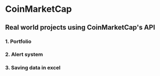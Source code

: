 # CoinMarketCap
## Real world projects using CoinMarketCap's API
### 1. Portfolio
### 2. Alert system
### 3. Saving data in excel
